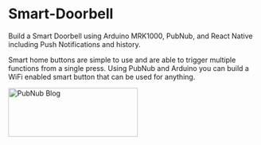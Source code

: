 # Smart-Doorbell
Build a Smart Doorbell using Arduino MRK1000, PubNub, and React Native including Push Notifications and history. 

Smart home buttons are simple to use and are able to trigger multiple functions from a single press. Using PubNub and Arduino you can build a WiFi enabled smart button that can be used for anything.

<a href="https://www.pubnub.com/blog/build-iot-smart-button-arduino-react-native-push-notifications/">
    <img alt="PubNub Blog" src="https://i.imgur.com/aJ927CO.png" width=260 height=98/>
</a>
